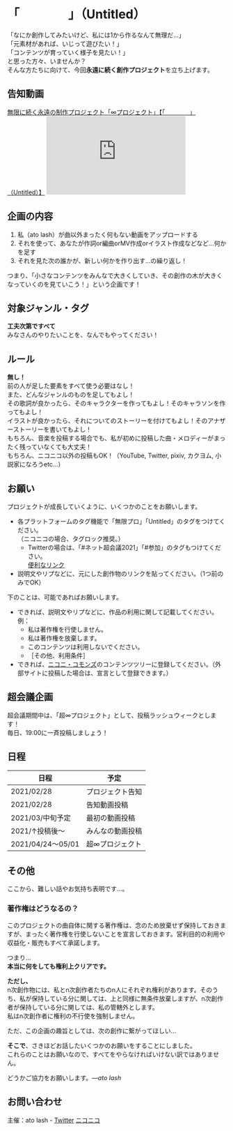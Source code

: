 # 「　　　　」（Untitled）

「なにか創作してみたいけど、私には1から作るなんて無理だ…」  
「元素材があれば、いじって遊びたい！」  
「コンテンツが育っていく様子を見たい！」  
と思った方々、いませんか？  
そんな方たちに向けて、今回**永遠に続く創作プロジェクト**を立ち上げます。

## 告知動画

<script type="application/javascript" src="https://embed.nicovideo.jp/watch/sm38346967/script?w=320&h=180"></script><noscript><a href="https://www.nicovideo.jp/watch/sm38346967">無限に続く永遠の制作プロジェクト「∞プロジェクト」【「　　　　」（Untitled）】</a></noscript>
<iframe width="320" height="180" src="https://www.youtube.com/embed/Y8UPA-D2glI" frameborder="0" allow="accelerometer; autoplay; clipboard-write; encrypted-media; gyroscope; picture-in-picture" allowfullscreen></iframe>

## 企画の内容

1. 私（ato lash）が曲以外まったく何もない動画をアップロードする
1. それを使って、あなたが作詞or編曲orMV作成orイラスト作成などなど…何かを足す
1. それを見た次の誰かが、新しい何かを作り出す…の繰り返し！

つまり、「小さなコンテンツをみんなで大きくしていき、その創作の木が大きくなっていくのを見ていこう！」という企画です！

## 対象ジャンル・タグ

**工夫次第ですべて**  
みなさんのやりたいことを、なんでもやってください！

## ルール

**無し！**  
前の人が足した要素をすべて使う必要はなし！  
また、どんなジャンルのものを足してもよし！  
その歌詞が良かったら、そのキャラクターを作ってもよし！そのキャラソンを作ってもよし！  
イラストが良かったら、それについてのストーリーを付けてもよし！そのアナザーストーリーを書いてもよし！  
もちろん、音楽を投稿する場合でも、私が初めに投稿した曲・メロディーがまったく残っていなくても大丈夫！  
もちろん、ニコニコ以外の投稿もOK！（YouTube, Twitter, pixiv, カクヨム, 小説家になろうetc...）

## お願い

プロジェクトが成長していくように、いくつかのことをお願いします。

* 各プラットフォームのタグ機能で「無限プロ」「Untitled」のタグをつけてください。  
  （ニコニコの場合、タグロック推奨。）
  * Twitterの場合は、「#ネット超会議2021」「#参加」のタグもつけてください。  
    [便利なリンク](https://twitter.com/intent/tweet?hashtags=無限プロ,Untitled,ネット超会議2021,参加)
* 説明文やリプなどに、元にした創作物のリンクを貼ってください。（1つ前のみでOK）

下のことは、可能であればお願いします。

* できれば、説明文やリプなどに、作品の利用に関して記載してください。  
  例：
  * 私は著作権を行使しません。
  * 私は著作権を放棄します。
  * このコンテンツは利用しないでください。
  * ［その他、利用条件］
* できれば、[ニコニ・コモンズ](https://commons.nicovideo.jp/)のコンテンツツリーに登録してください。（外部サイトに投稿した場合は、宣言として登録できます。）

## 超会議企画

超会議期間中は、「超∞プロジェクト」として、投稿ラッシュウィークとします！  
毎日、19:00に一斉投稿しましょう！

## 日程

日程 | 予定
---- | ----
2021/02/28 | プロジェクト告知
2021/02/28 | 告知動画投稿
2021/03/中旬予定 | 最初の動画投稿
2021/↑投稿後～ | みんなの動画投稿
2021/04/24～05/01 | 超∞プロジェクト

## その他

ここから、難しい話やお気持ち表明です…。

### 著作権はどうなるの？

このプロジェクトの曲自体に関する著作権は、念のため放棄せず保持しておきますが、まったく著作権を行使しないことを宣言しておきます。営利目的の利用や収益化・販売もすべて承諾します。

つまり…  
**本当に何をしても権利上クリアです。**

**ただし、**  
n次創作物には、私とn次創作者たちのn人にそれぞれ権利があります。そのうち、私が保持している分に関しては、上と同様に無条件放棄しますが、n次創作者が保持している分に関しては、私の管轄外とします。  
私はn次創作者に権利の不行使を強制しません。

ただ、この企画の趣旨としては、次の創作に繋がってほしい…

**そこで**、さきほどお話したいくつかのお願いをすることにしました。  
これらのことはお願いなので、すべてをやらなければいけない訳ではありません。

どうかご協力をお願いします。_―ato lash_

## お問い合わせ

主催：ato lash - [Twitter](https://twitter.com/hal_shu_sato) [ニコニコ](https://www.nicovideo.jp/user/43034063)
